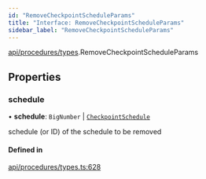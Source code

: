 ```yaml
---
id: "RemoveCheckpointScheduleParams"
title: "Interface: RemoveCheckpointScheduleParams"
sidebar_label: "RemoveCheckpointScheduleParams"
---
```


[api/procedures/types](../../../../../modules/API/Procedures/Types/Types.md).RemoveCheckpointScheduleParams

## Properties

### schedule

• **schedule**: `BigNumber` \| [`CheckpointSchedule`](../../../../../classes/API/Entities/CheckpointSchedule/CheckpointSchedule.md)

schedule (or ID) of the schedule to be removed

#### Defined in

[api/procedures/types.ts:628](https://github.com/PolymeshAssociation/polymesh-sdk/blob/95f248df/src/api/procedures/types.ts#L628)
